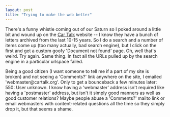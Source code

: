 ```yaml
---
layout: post
title: "Trying to make the web better"
---
```




There's a funny whistle coming out of our Saturn so I poked around a little bit and wound up on the <a href="http://www.cartalk.org/">Car Talk</a> website -- I know they have a bunch of letters archived from the last 10-15 years. So I do a search and a number of items come up (too many actually, bad search engine), but I click on the first and get a custom goofy 'Document not found' page. Oh, well that's weird. Try again. Same thing. In fact all the URLs pulled up by the search engine in a particular urlspace failed.

<p>Being a good citizen (I want someone to tell me if a part of my site is broken) and not seeing a 'Comments?' link anywhere on the site, I emailed 'webmaster@cartalk.org'. Only to get a bounceback a few minutes later: 550: User unknown. I know having a 'webmaster' address isn't required like having a 'postmaster' address, but isn't it simply good manners as well as good customer relations? Maybe people abuse a 'Comments?' mailto link or email webmasters with content-related questions all the time so they simply drop it, but that seems a shame.</p>


